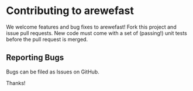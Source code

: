 # Contributing to arewefast

We welcome features and bug fixes to arewefast! Fork this project and issue pull requests. New code must come with a set of (passing!) unit tests before the pull request is merged.


## Reporting Bugs

Bugs can be filed as Issues on GitHub.


Thanks!
